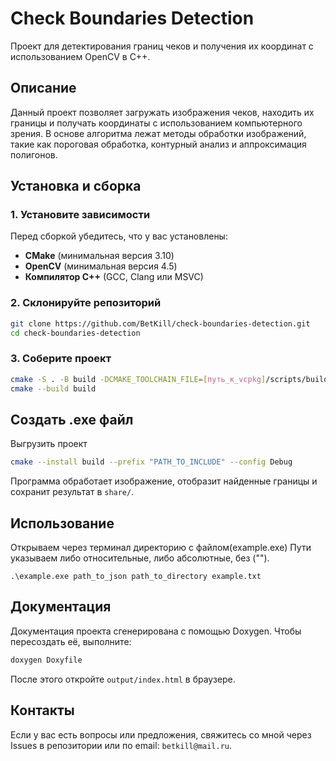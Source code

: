 # Check Boundaries Detection

Проект для детектирования границ чеков и получения их координат с использованием OpenCV в C++.

##  Описание
Данный проект позволяет загружать изображения чеков, находить их границы и получать координаты с использованием компьютерного зрения. В основе алгоритма лежат методы обработки изображений, такие как пороговая обработка, контурный анализ и аппроксимация полигонов.

##  Установка и сборка
### 1. Установите зависимости
Перед сборкой убедитесь, что у вас установлены:
- **CMake** (минимальная версия 3.10)
- **OpenCV** (минимальная версия 4.5)
- **Компилятор C++** (GCC, Clang или MSVC)

### 2. Склонируйте репозиторий
```sh
git clone https://github.com/BetKill/check-boundaries-detection.git
cd check-boundaries-detection
```

### 3. Соберите проект
```sh
cmake -S . -B build -DCMAKE_TOOLCHAIN_FILE=[путь_к_vcpkg]/scripts/buildsystems/vcpkg.cmake
cmake --build build
```

##  Создать .exe файл
Выгрузить проект
```sh
cmake --install build --prefix "PATH_TO_INCLUDE" --config Debug 
```
Программа обработает изображение, отобразит найденные границы и сохранит результат в `share/`.
##  Использование 
Открываем через терминал директорию с файлом(example.exe)
Пути указываем либо относительные, либо абсолютные, без ("").
```
.\example.exe path_to_json path_to_directory example.txt
```
##  Документация
Документация проекта сгенерирована с помощью Doxygen. Чтобы пересоздать её, выполните:
```sh
doxygen Doxyfile
```
После этого откройте `output/index.html` в браузере.

## Контакты
Если у вас есть вопросы или предложения, свяжитесь со мной через Issues в репозитории или по email: `betkill@mail.ru`.

